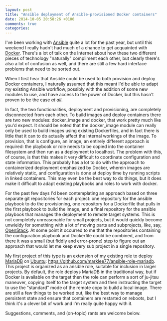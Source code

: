 ```yaml
---
layout: post
title: "Ansible deployment of Ansible-provisioned Docker containers"
date: 2014-10-05 20:58:26 +0100
comments: true
categories: 
---
```


I've been working with [Ansible](http://ansible.com) quite a lot for the past
year, but until this weekend I really hadn't had much of a chance to get
acquainted with [Docker](http://docker.io). There's a lot of talk on the
Internet about how these two different pieces of technology "naturally"
compliment each other, but clearly there's also a lot of confusion as well, and
there are still a few hard interface problems that need to be sorted out.

When I first hear that Ansible could be used to both provision and deploy
Docker containers, I naturally assumed that this meant I'd be able to adapt my
existing Ansible workflow, possibly with the addition of some new modules to
use, and have access to the power of Docker, but this hasn't proven to be the
case *at all*.

In fact, the two functionalities, deployment and provisioning, are completely
disconnected from each other. To build images and deploy containers there are
two new modules: docker_image and docker, that work pretty much like you'd
expect. It should be noted that the docker_image module can really only be used
to build images using existing Dockerfiles, and in fact there is little that it
can to do actually affect the internal workings of the image. To provision,
that is configure, an image, an entirely different approach is required: the
playbook or role needs to be copied into the container filesystem and then run
as a deployment to localhost. The problem with this, of course, is that this
makes it very difficult to coordinate configuration and state information. This
probably has a lot to do with the approach to containerized deployment
emphasized by Docker, wherein images are relatively static, and configuration
is done at deploy time by running scripts in linked containers. This may even be 
the best way to do things, but it does make it difficult to adapt existing 
playbooks and roles to work with docker.

<!--more-->

For the past few days I'd been contemplating an approach based on three
separate git repositories for each project: one repository for the ansible
playbook to do the provisioning, one repository for a Dockerfile that pulls in
the first playbook to build the image, and a final repository for the ansible
playbook that manages the deployment to remote target systems. This is not
completely unreasonable for small projects, but it would quickly become
unwieldy for something with a lot of moving parts and subprojects, like, say,
[OpenStack](http://openstack.org). At some point it occurred to me that the
repositories containing the configuration playbook and Dockerfile could be
combined, and from there it was a small (but fiddly and error-prone) step to
figure out an approach that would let me keep every sub project in a single
repository.

My first project of this type is an extension of my existing role to deploy
[MariaDB](http://mariadb.org) on [Ubuntu](http://ubuntu.com):
<https://github.com/marklee77/ansible-role-mariadb>. This project is
organized as an ansible role, suitable for inclusion in larger projects. By
default, the role deploys MariaDB in the traditional way, but if Docker is
available on the target then the role can perform a sort of ju-jitsu maneuver,
copying itself to the target system and then instructing the target to use the
"standard" mode of the remote copy to build a local image. There are still
a few things to be worked out, like the best way to manage persistent state and
ensure that containers are restarted on reboots, but I think it's a clever bit
of work and I'm really quite happy with it.

Suggestions, comments, and (on-topic) rants are welcome below.
